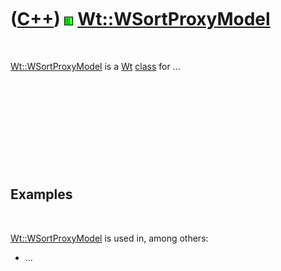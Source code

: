 
 

 

 

 

 

([C++](Cpp.md)) ![Wt](PicWt.png) [Wt::WSortProxyModel](CppWSortProxyModel.md)
===============================================================================

 

[Wt::WSortProxyModel](CppWSortProxyModel.md) is a [Wt](CppWt.md)
[class](CppClass.md) for ...

 

 

 

 

 

Examples
--------

 

[Wt::WSortProxyModel](CppWSortProxyModel.md) is used in, among others:

-   ...

 

 

 

 

 

 

